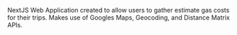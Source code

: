 NextJS Web Application created to allow users to gather estimate gas costs for their trips. Makes use of Googles Maps, Geocoding, and Distance Matrix APIs.
